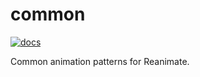 # common

[![docs](https://img.shields.io/badge/Doc-0.1.0.0-brightgreen)](https://krantz-xrf.github.io/reanimate-projects/common-0.1.0.0/)

Common animation patterns for Reanimate.
